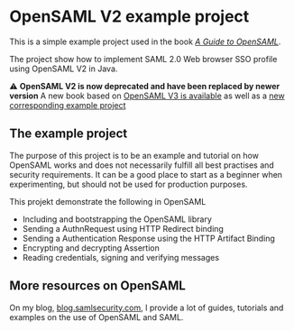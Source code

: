 # OpenSAML V2 example project
This is a simple example project used in the book [*A Guide to OpenSAML*](https://blog.samlsecurity.com/book/).

The project show how to implement SAML 2.0 Web browser SSO profile using OpenSAML V2 in Java.

:warning: **OpenSAML V2 is now deprecated and have been replaced by newer version**
A new book based on [OpenSAML V3 is available](https://blog.samlsecurity.com/book/) as well as a [new corresponding example project](https://github.com/rasmusson/OpenSAMLv3-webprofile-example)

## The example project
The purpose of this project is to be an example and tutorial on how OpenSAML works and does not necessarily fulfill all best practises and security requirements. It can be a good place to start as a beginner when experimenting, but should not be used for production purposes.

This projekt demonstrate the following in OpenSAML
* Including and bootstrapping the OpenSAML library
* Sending a AuthnRequest using HTTP Redirect binding
* Sending a Authentication Response using the HTTP Artifact Binding 
* Encrypting and decrypting Assertion
* Reading credentials, signing and verifying messages

## More resources on OpenSAML
On my blog, [blog.samlsecurity.com](https://blog.samlsecurity.com/), I provide a lot of guides, tutorials and examples on the use of OpenSAML and SAML.
